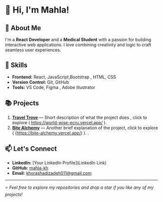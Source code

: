 # 👋 Hi, I'm Mahla!

## 🌟 About Me
I'm a **React Developer** and a **Medical Student** with a passion for building interactive web applications. I love combining creativity and logic to craft seamless user experiences.

## 🚀 Skills
- **Frontend:** React, JavaScript,Bootstrap , HTML, CSS
- **Version Control:** Git, GitHub
- **Tools:** VS Code, Figma , Adobe Illustrator 

## 📚 Projects
1. **[Travel Trove](https://github.com/mahla-kh/TravelTrove)** — Short description of what the project does , click to explore ( https://world-wise-ecru.vercel.app/ ).
2. **[Bite Alchemy](https://github.com/mahla-kh/Bite-Alchemy)** — Another brief explanation of the project, click to explore ( (https://bite-alchemy.vercel.app/) ). .

## 📫 Let's Connect
- **LinkedIn:** [Your LinkedIn Profile](LinkedIn Link)
- **GitHub:** [mahla-kh](https://github.com/mahla-kh)
- **Email:** khorashadizadeh011@gmail.com

---

⭐️ *Feel free to explore my repositories and drop a star if you like any of my projects!*

